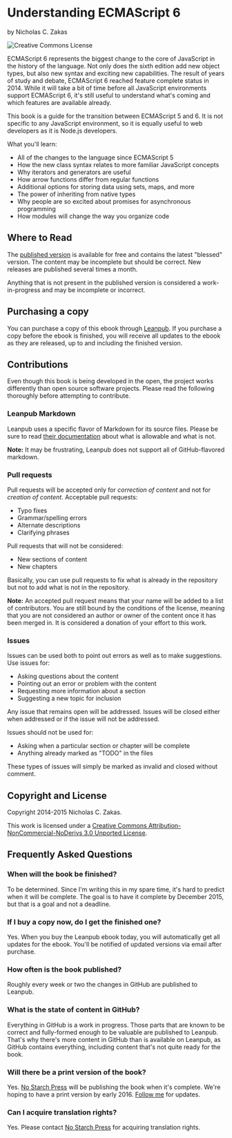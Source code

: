 # Understanding ECMAScript 6

by Nicholas C. Zakas

![Creative Commons License](http://i.creativecommons.org/l/by-nc-nd/3.0/88x31.png)

ECMAScript 6 represents the biggest change to the core of JavaScript in the history of the language. Not only does the sixth edition add new object types, but also new syntax and exciting new capabilities. The result of years of study and debate, ECMAScript 6 reached feature complete status in 2014. While it will take a bit of time before all JavaScript environments support ECMAScript 6, it's still useful to understand what's coming and which features are available already.

This book is a guide for the transition between ECMAScript 5 and 6. It is not specific to any JavaScript environment, so it is equally useful to web developers as it is Node.js developers.

What you'll learn:

* All of the changes to the language since ECMAScript 5
* How the new class syntax relates to more familiar JavaScript concepts
* Why iterators and generators are useful
* How arrow functions differ from regular functions
* Additional options for storing data using sets, maps, and more
* The power of inheriting from native types
* Why people are so excited about promises for asynchronous programming
* How modules will change the way you organize code

## Where to Read

The [published version](https://leanpub.com/understandinges6/read/) is available for free and contains the latest "blessed" version. The content may be incomplete but should be correct. New releases are published several times a month.

Anything that is not present in the published version is considered a work-in-progress and may be incomplete or incorrect.

## Purchasing a copy

You can purchase a copy of this ebook through [Leanpub](https://leanpub.com/understandinges6). If you purchase a copy before the ebook is finished, you will receive all updates to the ebook as they are released, up to and including the finished version.

## Contributions

Even though this book is being developed in the open, the project works differently than open source software projects. Please read the following thoroughly before attempting to contribute.

### Leanpub Markdown

Leanpub uses a specific flavor of Markdown for its source files. Please be sure to read [their documentation](https://leanpub.com/help/manual#leanpub-auto-styling-text) about what is allowable and what is not.

**Note:** It may be frustrating, Leanpub does not support all of GitHub-flavored markdown.

### Pull requests

Pull requests will be accepted only for *correction of content* and not for *creation of content*. Acceptable pull requests:

* Typo fixes
* Grammar/spelling errors
* Alternate descriptions
* Clarifying phrases

Pull requests that will not be considered:

* New sections of content
* New chapters

Basically, you can use pull requests to fix what is already in the repository but not to add what is not in the repository.

**Note:** An accepted pull request means that your name will be added to a list of contributors. You are still bound by the conditions of the license, meaning that you are not considered an author or owner of the content once it has been merged in. It is considered a donation of your effort to this work.

### Issues

Issues can be used both to point out errors as well as to make suggestions. Use issues for:

* Asking questions about the content
* Pointing out an error or problem with the content
* Requesting more information about a section
* Suggesting a new topic for inclusion

Any issue that remains open will be addressed. Issues will be closed either when addressed or if the issue will not be addressed.

Issues should not be used for:

* Asking when a particular section or chapter will be complete
* Anything already marked as "TODO" in the files

These types of issues will simply be marked as invalid and closed without comment.

## Copyright and License

Copyright 2014-2015 Nicholas C. Zakas.

This work is licensed under a [Creative Commons Attribution-NonCommercial-NoDerivs 3.0 Unported License](http://creativecommons.org/licenses/by-nc-nd/3.0/).

## Frequently Asked Questions

### When will the book be finished?

To be determined. Since I'm writing this in my spare time, it's hard to predict when it will be complete. The goal is to have it complete by December 2015, but that is a goal and not a deadline.

### If I buy a copy now, do I get the finished one?

Yes. When you buy the Leanpub ebook today, you will automatically get all updates for the ebook. You'll be notified of updated versions via email after purchase.

### How often is the book published?

Roughly every week or two the changes in GitHub are published to Leanpub.

### What is the state of content in GitHub?

Everything in GitHub is a work in progress. Those parts that are known to be correct and fully-formed enough to be valuable are published to Leanpub. That's why there's more content in GitHub than is available on Leanpub, as GitHub contains everything, including content that's not quite ready for the book.

### Will there be a print version of the book?

Yes. [No Starch Press](https://www.nostarch.com/) will be publishing the book when it's complete. We're hoping to have a print version by early 2016. [Follow me](https://twitter.com/slicknet) for updates.

### Can I acquire translation rights?

Yes. Please contact [No Starch Press](https://www.nostarch.com/) for acquiring translation rights.
